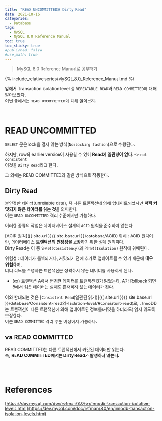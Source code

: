 ```yaml
---
title: "READ UNCOMMITTED와 Dirty Read"
date: 2021-10-16
categories:
  - Database
tags:
  - MySQL
  - MySQL 8.0 Reference Manual
toc: true
toc_sticky: true
#published: false
#use_math: true
---
```

> MySQL 8.0 Reference Manual로 공부하기

{% include_relative series/MySQL_8.0_Reference_Manual.md %}

앞에서 Transaction isolation level 중 `REPEATABLE READ`와 `READ COMMITTED`에 대해 알아보았다.  
이번 글에서는 `READ UNCOMMITTED`에 대해 알아보자.

<br>

# READ UNCOMMITTED

`SELECT` 문은 lock을 걸지 않는 방식(`Nonlocking fashion`)으로 수행된다.  

하지만, row의 earlier version이 사용될 수 있어 **Read에 일관성이 없다**. -> `not consistent`  
이것을 `Dirty Read`라고 한다.

그 외에는 READ COMMITTED와 같은 방식으로 작동한다.


## Dirty Read
불안정한 데이터(unreliable data), 즉 다른 트랜잭션에 의해 업데이트되었지만 **아직 커밋되지 않은 데이터를 읽는 것**을 의미한다.   
이는 `READ UNCOMMITTED` 격리 수준에서만 가능하다.

이러한 종류의 작업은 데이터베이스 설계의 `ACID` 원칙을 준수하지 않는다.

[ACID 원칙]({{ site.url }}{{ site.baseurl }}/database/ACID) 위배
: ACID 원칙이란, 데이터베이스 **트랜잭션의 안정성을 보장**하기 위한 설계 원칙이다.  
  Dirty Read는 이 중 `일관성(Consistency)`과 `격리성(Isolation)` 원칙에 위배된다.

위험성
: 데이터가 롤백되거나, 커밋되기 전에 추가로 업데이트될 수 있기 때문에 **매우 위험**하며,  
  더티 리드를 수행하는 트랜잭션은 정확하지 않은 데이터를 사용하게 된다.  

- (ex) 트랜잭션 A에서 변경한 데이터를 트랜잭션 B가 읽었는데, A가 Rollback 되면 B에서 읽은 데이터는 실제로 존재하지 않는 데이터가 된다.

이와 반대되는 것은 [`Consistent Read`(일관된 읽기)]({{ site.url }}{{ site.baseurl }}/database/Consistent-read와-Isolation-level/#consistent-read)로,
: InnoDB는 트랜잭션이 다른 트랜잭션에 의해 업데이트된 정보를(커밋을 하더라도) 읽지 않도록 보장한다.  
  이는 `READ COMMITTED` 격리 수준 이상에서 가능하다.

## vs READ COMMITTED
READ COMMITTED는 다른 트랜잭션에서 커밋된 데이터만 읽는다.  
즉, **READ COMMITTED에서는 Dirty Read가 발생하지 않는다.**


<br>
<br>

# References

[https://dev.mysql.com/doc/refman/8.0/en/innodb-transaction-isolation-levels.html](https://dev.mysql.com/doc/refman/8.0/en/innodb-transaction-isolation-levels.html)  